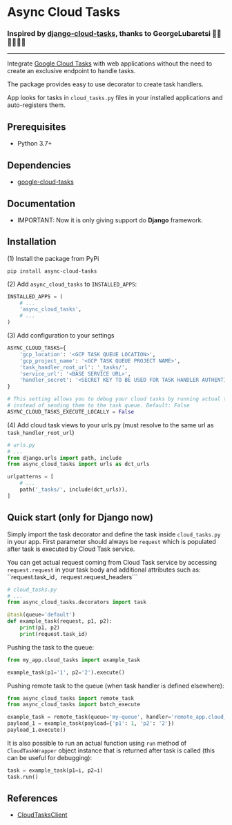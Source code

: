 # Async Cloud Tasks

### Inspired by [django-cloud-tasks](https://github.com/GeorgeLubaretsi/django-cloud-tasks), thanks to GeorgeLubaretsi 👏🏻👏🏻👏🏻
---

Integrate [Google Cloud Tasks](https://cloud.google.com/tasks/docs/add-task-queue) with web applications without the need to create an exclusive endpoint to handle tasks.

The package provides easy to use decorator to create task handlers.

App looks for tasks in ``cloud_tasks.py`` files in your installed applications and auto-registers them.


## Prerequisites

- Python 3.7+


## Dependencies

- [google-cloud-tasks](https://pypi.org/project/google-cloud-tasks/)

## Documentation

- IMPORTANT: Now it is only giving support do **Django** framework.


## Installation

(1) Install the package from PyPi
```
pip install async-cloud-tasks
```

(2) Add ``async_cloud_tasks`` to ``INSTALLED_APPS``:

```python
INSTALLED_APPS = (
    # ...
    'async_cloud_tasks',
    # ...
)
```



(3) Add configuration to your settings

```python
ASYNC_CLOUD_TASKS={
    'gcp_location': '<GCP TASK QUEUE LOCATION>',
    'gcp_project_name': '<GCP TASK QUEUE PROJECT NAME>',
    'task_handler_root_url': '_tasks/',
    'service_url': '<BASE SERVICE URL>',
    'handler_secret': '<SECRET KEY TO BE USED FOR TASK HANDLER AUTHENTICATION>'
}

# This setting allows you to debug your cloud tasks by running actual task handler function locally
# instead of sending them to the task queue. Default: False
ASYNC_CLOUD_TASKS_EXECUTE_LOCALLY = False
```

(4) Add cloud task views to your urls.py (must resolve to the same url as ``task_handler_root_url``)


```python
# urls.py
# ...
from django.urls import path, include
from async_cloud_tasks import urls as dct_urls

urlpatterns = [
    # ...
    path('_tasks/', include(dct_urls)),
]
```


## Quick start (only for Django now)

Simply import the task decorator and define the task inside ``cloud_tasks.py`` in your app.
First parameter should always be ``request`` which is populated after task is executed by Cloud Task service.

You can get actual request coming from Cloud Task service by accessing ``request.request`` in your task body and
additional attributes such as: ``request.task_id```, ```request.request_headers```

```python
# cloud_tasks.py
# ...
from async_cloud_tasks.decorators import task

@task(queue='default')
def example_task(request, p1, p2):
    print(p1, p2)
    print(request.task_id)
```

Pushing the task to the queue:

```python
from my_app.cloud_tasks import example_task

example_task(p1='1', p2='2').execute()
```

Pushing remote task to the queue (when task handler is defined elsewhere):

```python
from async_cloud_tasks import remote_task
from async_cloud_tasks import batch_execute

example_task = remote_task(queue='my-queue', handler='remote_app.cloud_tasks.example_task'):
payload_1 = example_task(payload={'p1': 1, 'p2': '2'})
payload_1.execute()
```


It is also possible to run an actual function using ``run`` method of ``CloudTaskWrapper`` object instance that is returned after task is called (this can be useful for debugging):

```python
task = example_task(p1=i, p2=i)
task.run()
```


## References
- [CloudTasksClient](https://cloud.google.com/python/docs/reference/cloudtasks/latest/google.cloud.tasks_v2.services.cloud_tasks.CloudTasksClient)